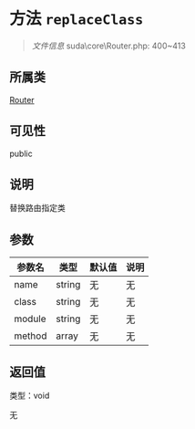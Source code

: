 # 方法 `replaceClass`

> *文件信息* suda\core\Router.php: 400~413

## 所属类 

[Router](../Router.md)

## 可见性

public

## 说明

替换路由指定类


## 参数


| 参数名 | 类型 | 默认值 | 说明 |
|--------|-----|-------|-------|
| name |  string | 无 | 无 |
| class |  string | 无 | 无 |
| module |  string | 无 | 无 |
| method |  array | 无 | 无 |



## 返回值

类型：void

无

